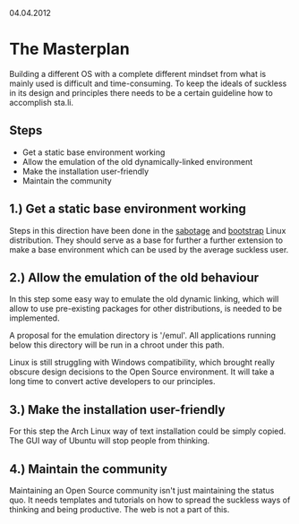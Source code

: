 04.04.2012

The Masterplan
==============

Building a different OS with a complete different mindset from
what is mainly used is difficult and time-consuming. To keep
the ideals of suckless in its design and principles there needs
to be a certain guideline how to accomplish sta.li.

Steps
-----

* Get a static base environment working
* Allow the emulation of the old dynamically-linked environment
* Make the installation user-friendly
* Maintain the community

1.) Get a static base environment working
-----------------------------------------

Steps in this direction have been done in the
[sabotage](https://github.com/rofl0r/sabotage) and
[bootstrap](https://github.com/pikhq/bootstrap-linux)
Linux distribution. They should serve as a base for further
a further extension to make a base environment which can be
used by the average suckless user.

2.) Allow the emulation of the old behaviour
--------------------------------------------

In this step some easy way to emulate the old dynamic linking,
which will allow to use pre-existing packages for other
distributions, is needed to be implemented.

A proposal for the emulation directory is '/emul'. All applications
running below this directory will be run in a chroot under this
path.

Linux is still struggling with Windows compatibility, which brought
really obscure design decisions to the Open Source environment. It
will take a long time to convert active developers to our principles.

3.) Make the installation user-friendly
---------------------------------------

For this step the Arch Linux way of text installation could be
simply copied. The GUI way of Ubuntu will stop people from
thinking.

4.) Maintain the community
--------------------------

Maintaining an Open Source community isn't just maintaining the
status quo. It needs templates and tutorials on how to spread
the suckless ways of thinking and being productive. The web is
not a part of this.

